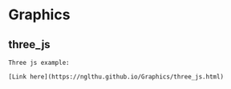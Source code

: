 # Graphics
## three_js
````
Three js example:

[Link here](https://nglthu.github.io/Graphics/three_js.html)
````